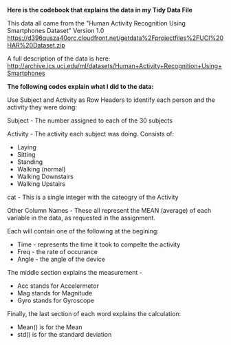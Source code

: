 **Here is the codebook that explains the data in my Tidy Data File**

This data all came from the "Human Activity Recognition Using Smartphones Dataset" Version 1.0
  https://d396qusza40orc.cloudfront.net/getdata%2Fprojectfiles%2FUCI%20HAR%20Dataset.zip


A full description of the data is here:
  http://archive.ics.uci.edu/ml/datasets/Human+Activity+Recognition+Using+Smartphones


**The following codes explain what I did to the data:**

Use Subject and Activity as Row Headers to identify each person and the activity they were doing:

Subject - The number assigned to each of the 30 subjects

Activity - The activity each subject was doing.  Consists of:
* Laying
* Sitting
* Standing
* Walking (normal)
* Walking Downstairs
* Walking Upstairs

cat - This is a single integer with the cateogry of the Activity

Other Column Names - These all represent the MEAN (average) of each variable in the data, as requested in the assignment.

Each will contain one of the following at the begining:
*  Time - represents the time it took to compelte the activity
*  Freq - the rate of occurance
*  Angle - the angle of the device

The middle section explains the measurement -
* Acc stands for Accelermetor
* Mag stands for Magnitude
* Gyro stands for Gyroscope

Finally, the last section of each word explains the calculation:
* Mean() is for the Mean
* std() is for the standard deviation


